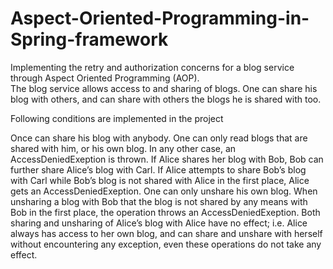 # Aspect-Oriented-Programming-in-Spring-framework

Implementing the retry and authorization concerns for a blog service through Aspect Oriented Programming (AOP).  
The blog service allows access to and sharing of blogs. 
One can share his blog with others, and can share  with others the blogs he is shared with too. 

Following conditions are implemented in the project

Once can share his blog with anybody.
One can only read blogs that are shared with him, or his own blog. In any other case, an AccessDeniedExeption is thrown.
If Alice shares her blog with Bob, Bob can further share Alice’s blog with Carl. If Alice attempts to share Bob’s blog with Carl while Bob’s blog is not shared with Alice in the first place, Alice gets an AccessDeniedExeption.
One can only unshare his own blog. When unsharing a blog with Bob that the blog is not shared by any means with Bob in the first place, the operation throws an AccessDeniedExeption. 
Both sharing and unsharing of Alice’s blog with Alice have no effect; i.e. Alice always has access to her own blog, and can share and unshare with herself without encountering any exception, even these operations do not take any effect.
